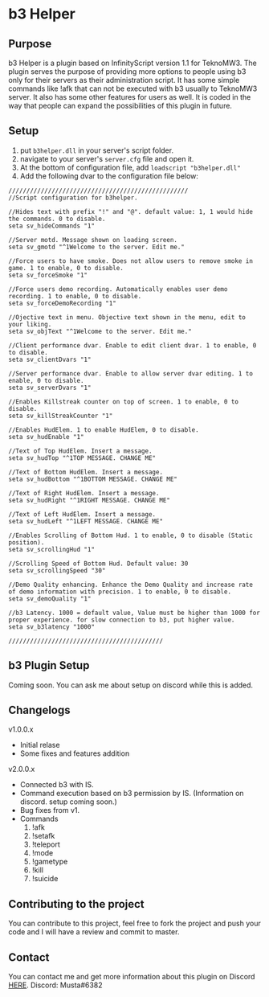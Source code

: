 # b3 Helper

## Purpose

b3 Helper is a plugin based on InfinityScript version 1.1 for TeknoMW3. The plugin serves the purpose of providing more options to people using b3 only for their servers as their administration script. It has some simple commands like !afk that can not be executed with b3 usually to TeknoMW3 server. It also has some other features for users as well. It is coded in the way that people can expand the possibilities of this plugin in future.

## Setup

1. put `b3helper.dll` in your server's script folder.
2. navigate to your server's `server.cfg` file and open it.
3. At the bottom of configuration file, add `loadscript "b3helper.dll"`
4. Add the following dvar to the configuration file below:

```
//////////////////////////////////////////////////
//Script configuration for b3helper.

//Hides text with prefix "!" and "@". default value: 1, 1 would hide the commands. 0 to disable.
seta sv_hideCommands "1"

//Server motd. Message shown on loading screen.
seta sv_gmotd "^1Welcome to the server. Edit me."

//Force users to have smoke. Does not allow users to remove smoke in game. 1 to enable, 0 to disable.
seta sv_forceSmoke "1"

//Force users demo recording. Automatically enables user demo recording. 1 to enable, 0 to disable.
seta sv_forceDemoRecording "1"

//Ojective text in menu. Objective text shown in the menu, edit to your liking.
seta sv_objText "^1Welcome to the server. Edit me."

//Client performance dvar. Enable to edit client dvar. 1 to enable, 0 to disable.
seta sv_clientDvars "1"

//Server performance dvar. Enable to allow server dvar editing. 1 to enable, 0 to disable.
seta sv_serverDvars "1"

//Enables Killstreak counter on top of screen. 1 to enable, 0 to disable.
seta sv_killStreakCounter "1"

//Enables HudElem. 1 to enable HudElem, 0 to disable.
seta sv_hudEnable "1"

//Text of Top HudElem. Insert a message.
seta sv_hudTop "^1TOP MESSAGE. CHANGE ME"

//Text of Bottom HudElem. Insert a message.
seta sv_hudBottom "^1BOTTOM MESSAGE. CHANGE ME"

//Text of Right HudElem. Insert a message.
seta sv_hudRight "^1RIGHT MESSAGE. CHANGE ME"

//Text of Left HudElem. Insert a message.
seta sv_hudLeft "^1LEFT MESSAGE. CHANGE ME"

//Enables Scrolling of Bottom Hud. 1 to enable, 0 to disable (Static position).
seta sv_scrollingHud "1"

//Scrolling Speed of Bottom Hud. Default value: 30
seta sv_scrollingSpeed "30"

//Demo Quality enhancing. Enhance the Demo Quality and increase rate of demo information with precision. 1 to enable, 0 to disable.
seta sv_demoQuality "1"

//b3 Latency. 1000 = default value, Value must be higher than 1000 for proper experience. for slow connection to b3, put higher value.
seta sv_b3latency "1000"

///////////////////////////////////////////
```

## b3 Plugin Setup
Coming soon. You can ask me about setup on discord while this is added.

## Changelogs 

v1.0.0.x
- Initial relase
- Some fixes and features addition

v2.0.0.x
- Connected b3 with IS.
- Command execution based on b3 permission by IS. (Information on discord. setup coming soon.)
- Bug fixes from v1.
- Commands
  1. !afk
  2. !setafk
  3. !teleport
  4. !mode
  5. !gametype
  6. !kill
  7. !suicide

## Contributing to the project

You can contribute to this project, feel free to fork the project and push your code and I will have a review and commit to master.

## Contact

You can contact me and get more information about this plugin on Discord [HERE](https://discord.gg/HFTXzTw). 
Discord: Musta#6382
